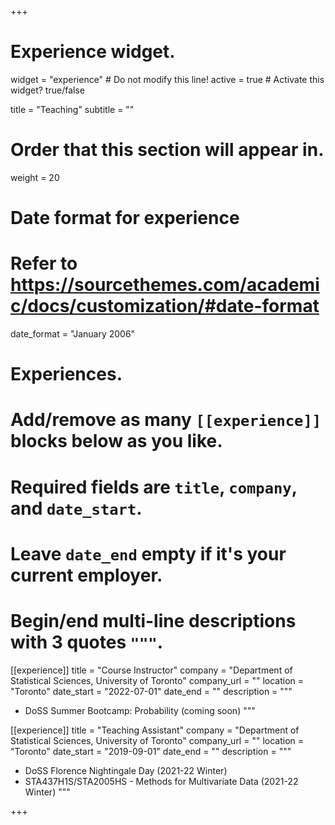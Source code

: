 +++
# Experience widget.
widget = "experience"  # Do not modify this line!
active = true  # Activate this widget? true/false

title = "Teaching"
subtitle = ""

# Order that this section will appear in.
weight = 20

# Date format for experience
#   Refer to https://sourcethemes.com/academic/docs/customization/#date-format
date_format = "January 2006"

# Experiences.
#   Add/remove as many `[[experience]]` blocks below as you like.
#   Required fields are `title`, `company`, and `date_start`.
#   Leave `date_end` empty if it's your current employer.
#   Begin/end multi-line descriptions with 3 quotes `"""`.
[[experience]]
  title = "Course Instructor"
  company = "Department of Statistical Sciences, University of Toronto"
  company_url = ""
  location = "Toronto"
  date_start = "2022-07-01"
  date_end = ""
  description = """
  
  * DoSS Summer Bootcamp: Probability (coming soon)
"""


[[experience]]
  title = "Teaching Assistant"
  company = "Department of Statistical Sciences, University of Toronto"
  company_url = ""
  location = "Toronto"
  date_start = "2019-09-01"
  date_end = ""
  description = """
  
  * DoSS Florence Nightingale Day (2021-22 Winter)
  * STA437H1S/STA2005HS - Methods for Multivariate Data (2021-22 Winter)
"""



+++
